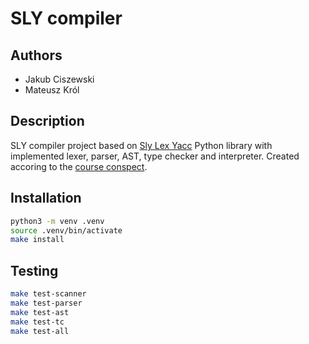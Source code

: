# SLY compiler
## Authors
- Jakub Ciszewski
- Mateusz Król
## Description
SLY compiler project based on [Sly Lex Yacc](https://sly.readthedocs.io/en/latest/#) Python library with
implemented lexer, parser, AST, type checker and interpreter. Created accoring to the
[course conspect](https://home.agh.edu.pl/~mkuta/tklab/).
## Installation
```bash
python3 -m venv .venv
source .venv/bin/activate
make install
```
## Testing
```bash
make test-scanner
make test-parser
make test-ast
make test-tc
make test-all
```